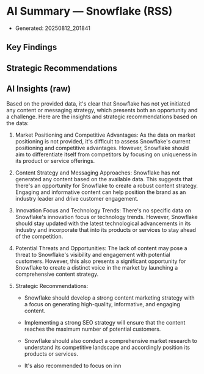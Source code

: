 # AI Summary — Snowflake (RSS)

- Generated: 20250812_201841

## Key Findings

## Strategic Recommendations

## AI Insights (raw)

Based on the provided data, it's clear that Snowflake has not yet initiated any content or messaging strategy, which presents both an opportunity and a challenge. Here are the insights and strategic recommendations based on the data:

1. Market Positioning and Competitive Advantages: As the data on market positioning is not provided, it's difficult to assess Snowflake's current positioning and competitive advantages. However, Snowflake should aim to differentiate itself from competitors by focusing on uniqueness in its product or service offerings.

2. Content Strategy and Messaging Approaches: Snowflake has not generated any content based on the available data. This suggests that there's an opportunity for Snowflake to create a robust content strategy. Engaging and informative content can help position the brand as an industry leader and drive customer engagement.

3. Innovation Focus and Technology Trends: There's no specific data on Snowflake's innovation focus or technology trends. However, Snowflake should stay updated with the latest technological advancements in its industry and incorporate that into its products or services to stay ahead of the competition.

4. Potential Threats and Opportunities: The lack of content may pose a threat to Snowflake's visibility and engagement with potential customers. However, this also presents a significant opportunity for Snowflake to create a distinct voice in the market by launching a comprehensive content strategy.

5. Strategic Recommendations: 

    - Snowflake should develop a strong content marketing strategy with a focus on generating high-quality, informative, and engaging content.
    
    - Implementing a strong SEO strategy will ensure that the content reaches the maximum number of potential customers.
    
    - Snowflake should also conduct a comprehensive market research to understand its competitive landscape and accordingly position its products or services.
    
    - It's also recommended to focus on inn